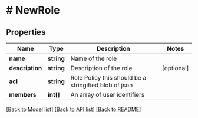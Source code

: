 # # NewRole

## Properties

Name | Type | Description | Notes
------------ | ------------- | ------------- | -------------
**name** | **string** | Name of the role | 
**description** | **string** | Description of the role | [optional] 
**acl** | **string** | Role Policy this should be a stringified blob of json | 
**members** | **int[]** | An array of user identifiers | 

[[Back to Model list]](../../README.md#documentation-for-models) [[Back to API list]](../../README.md#documentation-for-api-endpoints) [[Back to README]](../../README.md)


